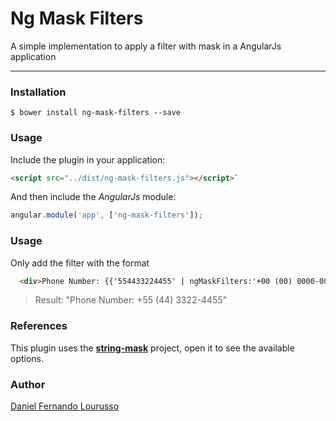 # Ng Mask Filters

A simple implementation to apply a filter with mask in a AngularJs application

---
### Installation

    $ bower install ng-mask-filters --save

### Usage

Include the plugin in your application:

```html
<script src="../dist/ng-mask-filters.js"></script>`
```

And then include the *AngularJs* module:

```javascript
angular.module('app', ['ng-mask-filters']);
```

### Usage

Only add the filter with the format

```html
  <div>Phone Number: {{'554433224455' | ngMaskFilters:'+00 (00) 0000-0000'}}</div>
```
> Result: "Phone Number: +55 (44) 3322-4455"

### References

This plugin uses the [**string-mask**](https://github.com/the-darc/string-mask) project, open it to see the available options.

### Author

[Daniel Fernando Lourusso](http://dflourusso.com.br)
